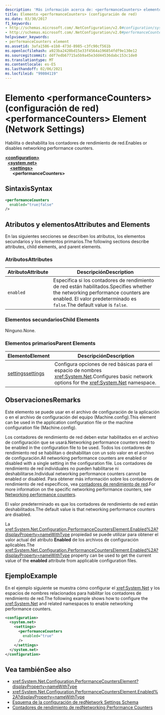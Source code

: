 ```yaml
---
description: 'Más información acerca de: <performanceCounters> elemento (configuración de red)'
title: Elemento <performanceCounters> (configuración de red)
ms.date: 03/30/2017
f1_keywords:
- http://schemas.microsoft.com/.NetConfiguration/v2.0#configuration/system.net/settings/performanceCounters
- http://schemas.microsoft.com/.NetConfiguration/v2.0#performanceCounters
helpviewer_keywords:
- performanceCounters element
ms.assetid: 3afa1586-e1b8-473d-8985-c3fc90cf561b
ms.openlocfilehash: a923ba2420bd15e33f4564a196854fdf9e130e12
ms.sourcegitcommit: ddf7edb67715a5b9a45e3dd44536dabc153c1de0
ms.translationtype: MT
ms.contentlocale: es-ES
ms.lasthandoff: 02/06/2021
ms.locfileid: "99804119"
---
```

# <a name="performancecounters-element-network-settings"></a><span data-ttu-id="5161c-103">Elemento \<performanceCounters> (configuración de red)</span><span class="sxs-lookup"><span data-stu-id="5161c-103">\<performanceCounters> Element (Network Settings)</span></span>

<span data-ttu-id="5161c-104">Habilita o deshabilita los contadores de rendimiento de red.</span><span class="sxs-lookup"><span data-stu-id="5161c-104">Enables or disables networking performance counters.</span></span>  

[**\<configuration>**](../configuration-element.md)\
&nbsp;&nbsp;[**\<system.net>**](system-net-element-network-settings.md)\
&nbsp;&nbsp;&nbsp;&nbsp;[**\<settings>**](settings-element-network-settings.md)\
&nbsp;&nbsp;&nbsp;&nbsp;&nbsp;&nbsp;**\<performanceCounters>**

## <a name="syntax"></a><span data-ttu-id="5161c-105">Sintaxis</span><span class="sxs-lookup"><span data-stu-id="5161c-105">Syntax</span></span>  
  
```xml  
<performanceCounters  
  enabled="true|false"  
/>  
```  
  
## <a name="attributes-and-elements"></a><span data-ttu-id="5161c-106">Atributos y elementos</span><span class="sxs-lookup"><span data-stu-id="5161c-106">Attributes and Elements</span></span>  

 <span data-ttu-id="5161c-107">En las siguientes secciones se describen los atributos, los elementos secundarios y los elementos primarios.</span><span class="sxs-lookup"><span data-stu-id="5161c-107">The following sections describe attributes, child elements, and parent elements.</span></span>  
  
### <a name="attributes"></a><span data-ttu-id="5161c-108">Atributos</span><span class="sxs-lookup"><span data-stu-id="5161c-108">Attributes</span></span>  
  
|<span data-ttu-id="5161c-109">Atributo</span><span class="sxs-lookup"><span data-stu-id="5161c-109">Attribute</span></span>|<span data-ttu-id="5161c-110">Descripción</span><span class="sxs-lookup"><span data-stu-id="5161c-110">Description</span></span>|  
|---------------|-----------------|  
|`enabled`|<span data-ttu-id="5161c-111">Especifica si los contadores de rendimiento de red están habilitados.</span><span class="sxs-lookup"><span data-stu-id="5161c-111">Specifies whether the networking performance counters are enabled.</span></span> <span data-ttu-id="5161c-112">El valor predeterminado es `false`.</span><span class="sxs-lookup"><span data-stu-id="5161c-112">The default value is `false`.</span></span>|  
  
### <a name="child-elements"></a><span data-ttu-id="5161c-113">Elementos secundarios</span><span class="sxs-lookup"><span data-stu-id="5161c-113">Child Elements</span></span>  

 <span data-ttu-id="5161c-114">Ninguno.</span><span class="sxs-lookup"><span data-stu-id="5161c-114">None.</span></span>  
  
### <a name="parent-elements"></a><span data-ttu-id="5161c-115">Elementos primarios</span><span class="sxs-lookup"><span data-stu-id="5161c-115">Parent Elements</span></span>  
  
|<span data-ttu-id="5161c-116">Elemento</span><span class="sxs-lookup"><span data-stu-id="5161c-116">Element</span></span>|<span data-ttu-id="5161c-117">Descripción</span><span class="sxs-lookup"><span data-stu-id="5161c-117">Description</span></span>|  
|-------------|-----------------|  
|[<span data-ttu-id="5161c-118">settings</span><span class="sxs-lookup"><span data-stu-id="5161c-118">settings</span></span>](settings-element-network-settings.md)|<span data-ttu-id="5161c-119">Configura opciones de red básicas para el espacio de nombres <xref:System.Net>.</span><span class="sxs-lookup"><span data-stu-id="5161c-119">Configures basic network options for the <xref:System.Net> namespace.</span></span>|  
  
## <a name="remarks"></a><span data-ttu-id="5161c-120">Observaciones</span><span class="sxs-lookup"><span data-stu-id="5161c-120">Remarks</span></span>  

 <span data-ttu-id="5161c-121">Este elemento se puede usar en el archivo de configuración de la aplicación o en el archivo de configuración del equipo (Machine.config).</span><span class="sxs-lookup"><span data-stu-id="5161c-121">This element can be used in the application configuration file or the machine configuration file (Machine.config).</span></span>  
  
 <span data-ttu-id="5161c-122">Los contadores de rendimiento de red deben estar habilitados en el archivo de configuración que se usará.</span><span class="sxs-lookup"><span data-stu-id="5161c-122">Networking performance counters need to be enabled in the configuration file to be used.</span></span> <span data-ttu-id="5161c-123">Todos los contadores de rendimiento red se habilitan o deshabilitan con un solo valor en el archivo de configuración.</span><span class="sxs-lookup"><span data-stu-id="5161c-123">All networking performance counters are enabled or disabled with a single setting in the configuration file.</span></span> <span data-ttu-id="5161c-124">Los contadores de rendimiento de red individuales no pueden habilitarse ni deshabilitarse.</span><span class="sxs-lookup"><span data-stu-id="5161c-124">Individual networking performance counters cannot be enabled or disabled.</span></span> <span data-ttu-id="5161c-125">Para obtener más información sobre los contadores de rendimiento de red específicos, vea [contadores de rendimiento de red](../../../debug-trace-profile/performance-counters.md#networking-performance-counters).</span><span class="sxs-lookup"><span data-stu-id="5161c-125">For more information on the specific networking performance counters, see [Networking performance counters](../../../debug-trace-profile/performance-counters.md#networking-performance-counters).</span></span>  
  
 <span data-ttu-id="5161c-126">El valor predeterminado es que los contadores de rendimiento de red están deshabilitados.</span><span class="sxs-lookup"><span data-stu-id="5161c-126">The default value is that networking performance counters are disabled.</span></span>  
  
 <span data-ttu-id="5161c-127">La <xref:System.Net.Configuration.PerformanceCountersElement.Enabled%2A?displayProperty=nameWithType> propiedad se puede utilizar para obtener el valor actual del atributo **Enabled** de los archivos de configuración aplicables.</span><span class="sxs-lookup"><span data-stu-id="5161c-127">The <xref:System.Net.Configuration.PerformanceCountersElement.Enabled%2A?displayProperty=nameWithType> property can be used to get the current value of the **enabled** attribute from applicable configuration files.</span></span>  
  
## <a name="example"></a><span data-ttu-id="5161c-128">Ejemplo</span><span class="sxs-lookup"><span data-stu-id="5161c-128">Example</span></span>  

 <span data-ttu-id="5161c-129">En el ejemplo siguiente se muestra cómo configurar el <xref:System.Net> y los espacios de nombres relacionados para habilitar los contadores de rendimiento de red.</span><span class="sxs-lookup"><span data-stu-id="5161c-129">The following example shows how to configure the <xref:System.Net> and related namespaces to enable networking performance counters.</span></span>  
  
```xml  
<configuration>  
  <system.net>  
    <settings>  
      <performanceCounters  
        enabled="true"  
      />  
    </settings>  
  </system.net>  
</configuration>  
```  
  
## <a name="see-also"></a><span data-ttu-id="5161c-130">Vea también</span><span class="sxs-lookup"><span data-stu-id="5161c-130">See also</span></span>

- <xref:System.Net.Configuration.PerformanceCountersElement?displayProperty=nameWithType>
- <xref:System.Net.Configuration.PerformanceCountersElement.Enabled%2A?displayProperty=nameWithType>
- [<span data-ttu-id="5161c-131">Esquema de la configuración de red</span><span class="sxs-lookup"><span data-stu-id="5161c-131">Network Settings Schema</span></span>](index.md)
- [<span data-ttu-id="5161c-132">Contadores de rendimiento de red</span><span class="sxs-lookup"><span data-stu-id="5161c-132">Networking Performance Counters</span></span>](../../../debug-trace-profile/performance-counters.md#networking-performance-counters)
